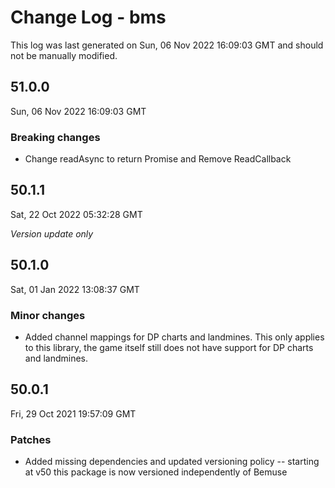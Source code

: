 # Change Log - bms

This log was last generated on Sun, 06 Nov 2022 16:09:03 GMT and should not be manually modified.

## 51.0.0
Sun, 06 Nov 2022 16:09:03 GMT

### Breaking changes

- Change readAsync to return Promise and Remove ReadCallback

## 50.1.1
Sat, 22 Oct 2022 05:32:28 GMT

_Version update only_

## 50.1.0
Sat, 01 Jan 2022 13:08:37 GMT

### Minor changes

- Added channel mappings for DP charts and landmines. This only applies to this library, the game itself still does not have support for DP charts and landmines.

## 50.0.1
Fri, 29 Oct 2021 19:57:09 GMT

### Patches

- Added missing dependencies and updated versioning policy -- starting at v50 this package is now versioned independently of Bemuse


